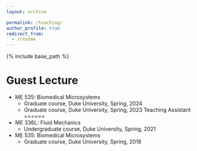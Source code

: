 ```yaml
---
layout: archive

permalink: /teaching/
author_profile: true
redirect_from:
  - /resume
---
```


{% include base_path %}

Guest Lecture
======
* ME 535: Biomedical Microsystems 
    * Graduate course, Duke University, Spring, 2024 
    * Graduate course, Duke University, Spring, 2023
Teaching Assistant
======
* ME 336L: Fluid Mechanics 
    * Undergraduate course, Duke University, Spring, 2021 
* ME 535: Biomedical Microsystems 
    * Graduate course, Duke University, Spring, 2018
   
  

